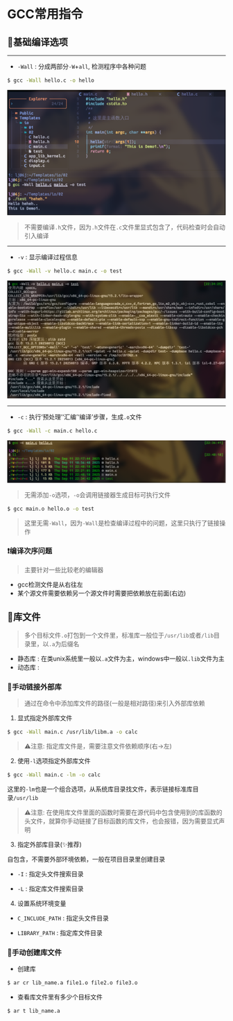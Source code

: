# GCC常用指令

## 🚀基础编译选项

***

* `-Wall` : 分成两部分`-W`+`all`, 检测程序中各种问题

```bash
$ gcc -Wall hello.c -o hello
```

![截图](pic/001.png)

> 不需要编译`.h`文件，因为`.h`文件在`.c`文件里显式包含了，代码检查时会自动引入编译

***

* `-v` : 显示编译过程信息

```bash
$ gcc -Wall -v hello.c main.c -o test
```

![截图](pic/002.png)

***

* `-c` : 执行‘预处理’‘汇编’‘编译’步骤，生成`.o`文件

```bash
$ gcc -Wall -c main.c hello.c
```

![截图](pic/003.png)

> 无需添加`-o`选项，`-o`会调用链接器生成目标可执行文件

```bash
$ gcc main.o hello.o -o test
```

> 这里无需`-Wall`，因为`-Wall`是检查编译过程中的问题，这里只执行了链接操作

### ❗编译次序问题

> 主要针对一些比较老的编辑器

  + gcc检测文件是从右往左
  + 某个源文件需要依赖另一个源文件时需要把依赖放在前面(右边)

## 🎉库文件

> 多个目标文件`.o`打包到一个文件里，标准库一般位于`/usr/lib`或者`/lib`目录里，以`.a`为后缀名

 * 静态库 : 在类unix系统里一般以`.a`文件为主，windows中一般以`.lib`文件为主
 * 动态库 :

### 🔗手动链接外部库

> 通过在命令中添加库文件的路径(一般是相对路径)来引入外部库依赖

1. 显式指定外部库文件

```bash
$ gcc -Wall main.c /usr/lib/libm.a -o calc
```

> ⚠️注意: 指定库文件是，需要注意文件依赖顺序(右->左)

2. 使用`-l`选项指定外部库文件

```bash
$ gcc -Wall main.c -lm -o calc
```

这里的`-lm`也是一个组合选项，从系统库目录找文件，表示链接标准库目录`/usr/lib`

> ⚠️注意: 在使用库文件里面的函数时需要在源代码中包含使用到的库函数的头文件，就算你手动链接了目标函数的库文件，也会报错，因为需要显式声明

3. 指定外部库目录(✨推荐)

自包含，不需要外部环境依赖，一般在项目目录里创建目录

* `-I` : 指定头文件搜索目录

* `-L` : 指定库文件搜索目录

4. 设置系统环境变量

* `C_INCLUDE_PATH` : 指定头文件目录

* `LIBRARY_PATH` : 指定库文件目录


### 🔧手动创建库文件

+ 创建库

```bash
$ ar cr lib_name.a file1.o file2.o file3.o
```

+ 查看库文件里有多少个目标文件
```bash
$ ar t lib_name.a
```
